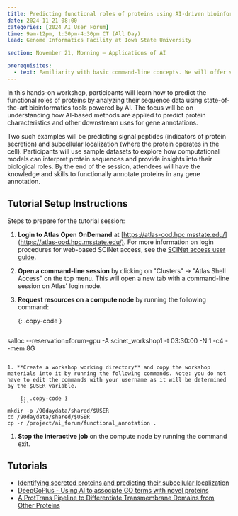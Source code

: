```yaml
---
title: Predicting functional roles of proteins using AI-driven bioinformatics tools
date: 2024-11-21 08:00
categories: [2024 AI User Forum] 
time: 9am-12pm, 1:30pm-4:30pm CT (All Day)
lead: Genome Informatics Facility at Iowa State University

section: November 21, Morning — Applications of AI

prerequisites:
  - text: Familiarity with basic command-line concepts. We will offer virtual training for these skills before the Forum begins.
---
```


In this hands-on workshop, participants will learn how to predict the functional roles of proteins by analyzing their sequence data using state-of-the-art bioinformatics tools powered by AI. The focus will be on understanding how AI-based methods are applied to predict protein characteristics and other downstream uses for gene annotations. <!--excerpt--> 

Two such examples will be predicting signal peptides (indicators of protein secretion) and subcellular localization (where the protein operates in the cell). Participants will use sample datasets to explore how computational models can interpret protein sequences and provide insights into their biological roles. By the end of the session, attendees will have the knowledge and skills to functionally annotate proteins in any gene annotation.

## Tutorial Setup Instructions 

Steps to prepare for the tutorial session: 

1. **Login to Atlas Open OnDemand** at [https://atlas-ood.hpc.msstate.edu/](https://atlas-ood.hpc.msstate.edu/). For more information on login procedures for web-based SCINet access, see the [SCINet access user guide](https://scinet.usda.gov/guides/access/web-based-login). 

1. **Open a command-line session** by clicking on "Clusters" -> "Atlas Shell Access" on the top menu. This will open a new tab with a command-line session on Atlas' login node. 

1. **Request resources on a compute node** by running the following command:  

    {: .copy-code }
    ```
salloc --reservation=forum-gpu -A scinet_workshop1 -t 03:30:00 -N 1 -c4 --mem 8G
``` 

1. **Create a workshop working directory** and copy the workshop materials into it by running the following commands. Note: you do not have to edit the commands with your username as it will be determined by the $USER variable. 

    {: .copy-code }
    ```
mkdir -p /90daydata/shared/$USER 
cd /90daydata/shared/$USER 
cp -r /project/ai_forum/functional_annotation . 
```

1. **Stop the interactive job** on the compute node by running the command exit.


## Tutorials

* [Identifying secreted proteins and predicting their subcellular localization](https://bioinformaticsworkbook.org/dataAnalysis/GenomeAnnotation/Secreted_Protein_Prediction_with_SignalP_and_TMHMM)
* [DeepGoPlus -	Using AI to associate GO terms with novel proteins](https://bioinformaticsworkbook.org/dataAnalysis/GenomeAnnotation/DeepGoPlus_AI_Functional_Prediction_of_Proteins)
* [A ProtTrans Pipeline to Differentiate Transmembrane Domains from Other Proteins](https://bioinformaticsworkbook.org/dataAnalysis/GenomeAnnotation/Protein_Classification_with_ProtTrans)
